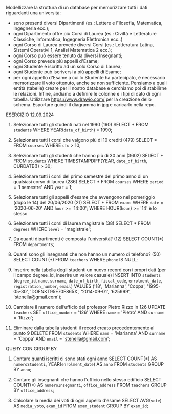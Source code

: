 Modellizzare la struttura di un database per memorizzare tutti i dati riguardanti una università:
- sono presenti diversi Dipartimenti (es.: Lettere e Filosofia, Matematica, Ingegneria ecc.);
- ogni Dipartimento offre più Corsi di Laurea (es.: Civiltà e Letterature Classiche, Informatica, Ingegneria Elettronica ecc..)
- ogni Corso di Laurea prevede diversi Corsi (es.: Letteratura Latina, Sistemi Operativi 1, Analisi Matematica 2 ecc.);
- ogni Corso può essere tenuto da diversi Insegnanti;
- ogni Corso prevede più appelli d'Esame;
- ogni Studente è iscritto ad un solo Corso di Laurea;
- ogni Studente può iscriversi a più appelli di Esame;
- per ogni appello d'Esame a cui lo Studente ha partecipato, è necessario memorizzare il voto ottenuto, anche se non sufficiente.
Pensiamo a quali entità (tabelle) creare per il nostro database e cerchiamo poi di stabilirne le relazioni. Infine, andiamo a definire le colonne e i tipi di dato di ogni tabella.
Utilizzare https://www.drawio.com/ per la creazione dello schema.
Esportare quindi il diagramma in jpg e caricarlo nella repo.

ESERCIZIO 12.09.2024

1. Selezionare tutti gli studenti nati nel 1990 (160)
SELECT * FROM `students` WHERE YEAR(`date_of_birth`) = 1990;

2. Selezionare tutti i corsi che valgono più di 10 crediti (479)
SELECT * FROM `courses` WHERE `cfu` > 10;

3. Selezionare tutti gli studenti che hanno più di 30 anni (3602)
SELECT * FROM `students` WHERE TIMESTAMPDIFF(YEAR, `date_of_birth`, CURDATE()) > 30;

4. Selezionare tutti i corsi del primo semestre del primo anno di un qualsiasi corso di
laurea (286)
SELECT * FROM `courses` WHERE `period` = 'I semestre' AND `year` = 1;

5. Selezionare tutti gli appelli d'esame che avvengono nel pomeriggio (dopo le 14) del
20/06/2020 (21)
SELECT * FROM `exams` WHERE `date` = '2020-06-20' AND `hour` >= '14:00'; WHERE HOUR(`hour`) >= '14' è lo stesso

6. Selezionare tutti i corsi di laurea magistrale (38)
SELECT * FROM `degrees` WHERE `level` = 'magistrale';

7. Da quanti dipartimenti è composta l'università? (12)
SELECT COUNT(*) FROM `departments`;

8. Quanti sono gli insegnanti che non hanno un numero di telefono? (50)
SELECT COUNT(*) FROM `teachers` WHERE `phone` IS NULL;

9. Inserire nella tabella degli studenti un nuovo record con i propri dati (per il campo
degree_id, inserire un valore casuale)
INSERT INTO `students` (`degree_id`, `name`, `surname`, `date_of_birth`, `fiscal_code`, `enrolment_date`, `registration_number`, `email`) VALUES ('18', 'Marianna', 'Coppa', '1995-05-30', 'DOFNKT95E70F865X', '2014-09-01', '625999', 'stenella@gmail.com');

10. Cambiare il numero dell’ufficio del professor Pietro Rizzo in 126
UPDATE `teachers` SET `office_number` = '126' WHERE `name` = 'Pietro' AND `surname` = 'Rizzo';

11. Eliminare dalla tabella studenti il record creato precedentemente al punto 9
DELETE FROM `students` WHERE `name` = 'Marianna' AND `surname` = 'Coppa' AND `email` = 'stenella@gmail.com';

QUERY CON GROUP BY

1. Contare quanti iscritti ci sono stati ogni anno
SELECT COUNT(*) AS `numeroStudenti`, YEAR(`enrolment_date`) AS `anno` FROM `students` GROUP BY `anno`;

2. Contare gli insegnanti che hanno l'ufficio nello stesso edificio
SELECT COUNT(*) AS `numeroInsegnanti`, `office_address` FROM `teachers` GROUP BY `office_address`;

3. Calcolare la media dei voti di ogni appello d'esame
SELECT AVG(`vote`) AS `media_voto`, `exam_id` FROM `exam_student` GROUP BY `exam_id`;